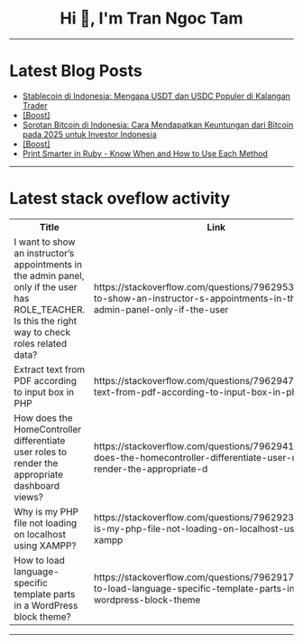 <h1 align="center">Hi 👋, I'm Tran Ngoc Tam</h1>

---

# Latest Blog Posts 
<!-- BLOG-POST-LIST:START -->
- [Stablecoin di Indonesia: Mengapa USDT dan USDC Populer di Kalangan Trader](https://dev.to/ahmmrizv9/stablecoin-di-indonesia-mengapa-usdt-dan-usdc-populer-di-kalangan-trader-2m6b)
- [[Boost]](https://dev.to/yusafs94/-44md)
- [Sorotan Bitcoin di Indonesia: Cara Mendapatkan Keuntungan dari Bitcoin pada 2025 untuk Investor Indonesia](https://dev.to/jennythomas498/sorotan-bitcoin-di-indonesia-cara-mendapatkan-keuntungan-dari-bitcoin-pada-2025-untuk-investor-2e23)
- [[Boost]](https://dev.to/guilhermesoares009/-38fa)
- [Print Smarter in Ruby - Know When and How to Use Each Method](https://dev.to/rob__race/print-smarter-in-ruby-know-when-and-how-to-use-each-method-4d9f)
<!-- BLOG-POST-LIST:END -->

---

# Latest stack oveflow activity
<table>
  <tr><th>Title</th><th>Link</th></tr>
  <!-- STACKOVERFLOW:START --><tr><td>I want to show an instructor’s appointments in the admin panel, only if the user has ROLE_TEACHER. Is this the right way to check roles related data?</td><td>https://stackoverflow.com/questions/79629532/i-want-to-show-an-instructor-s-appointments-in-the-admin-panel-only-if-the-user</td></tr><tr><td>Extract text from PDF according to input box in PHP</td><td>https://stackoverflow.com/questions/79629477/extract-text-from-pdf-according-to-input-box-in-php</td></tr><tr><td>How does the HomeController differentiate user roles to render the appropriate dashboard views?</td><td>https://stackoverflow.com/questions/79629414/how-does-the-homecontroller-differentiate-user-roles-to-render-the-appropriate-d</td></tr><tr><td>Why is my PHP file not loading on localhost using XAMPP?</td><td>https://stackoverflow.com/questions/79629237/why-is-my-php-file-not-loading-on-localhost-using-xampp</td></tr><tr><td>How to load language-specific template parts in a WordPress block theme?</td><td>https://stackoverflow.com/questions/79629177/how-to-load-language-specific-template-parts-in-a-wordpress-block-theme</td></tr><!-- STACKOVERFLOW:END -->
</table>

---


